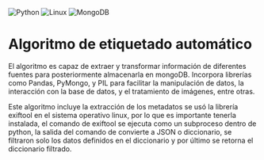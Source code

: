  ![Python](https://img.shields.io/badge/python-3670A0?style=for-the-badge&logo=python&logoColor=ffdd54) ![Linux](https://img.shields.io/badge/Linux-FCC624?style=for-the-badge&logo=linux&logoColor=black) ![MongoDB](https://img.shields.io/badge/MongoDB-%234ea94b.svg?style=for-the-badge&logo=mongodb&logoColor=white)

#  Algoritmo de etiquetado automático

El algoritmo es capaz de extraer y transformar información de diferentes fuentes para posteriormente almacenarla en mongoDB. Incorpora librerías como Pandas, PyMongo, y PIL para facilitar la manipulación de datos, la interacción con la base de datos, y el tratamiento de imágenes, entre otras.

Este algoritmo incluye la extracción de los metadatos se usó la librería exiftool en el sistema operativo linux, por lo que es importante tenerla instalada, el comando de exiftool se ejecuta como un subproceso dentro de python, la salida del comando de convierte a JSON o diccionario, se filtraron solo los datos definidos en el diccionario y por último se retorna el diccionario filtrado.